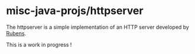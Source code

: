 # misc-java-projs/httpserver

The httpserver is a simple implementation of an HTTP server
developed by 
[Rubens](http://www.rubens-gomes.com).

This is a work in progress !

